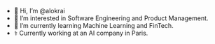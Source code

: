 - 👋 Hi, I’m @alokrai
- 👀 I’m interested in Software Engineering and Product Management.
- 🌱 I’m currently learning Machine Learning and FinTech.
- ⚕️ Currently working at an AI company in Paris.

<!---
alokrai/alokrai is a ✨ special ✨ repository because its `README.md` (this file) appears on your GitHub profile.
You can click the Preview link to take a look at your changes.
--->
